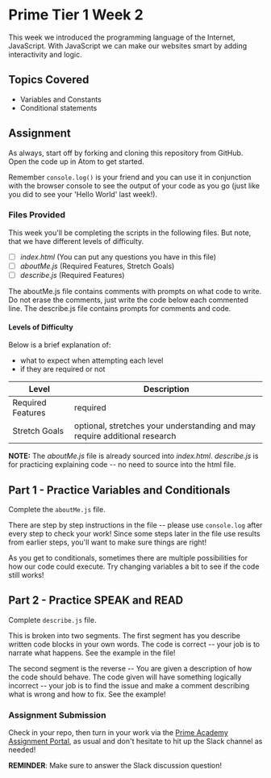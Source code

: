 # Prime Tier 1 Week 2

This week we introduced the programming language of the Internet, JavaScript. With JavaScript we can make our websites smart by adding interactivity and logic.

## Topics Covered
* Variables and Constants
* Conditional statements


## Assignment

As always, start off by forking and cloning this repository from GitHub. Open the code up in Atom to get started.

Remember `console.log()` is your friend and you can use it in conjunction with the browser console to see the output of your code as you go (just like you did to see your 'Hello World' last week!).

### Files Provided

This week you'll be completing the scripts in the following files. But note, that we have different levels of difficulty.

- [ ] *index.html* (You can put any questions you have in this file)
- [ ] *aboutMe.js* (Required Features, Stretch Goals)
- [ ] *describe.js* (Required Features)

The aboutMe.js file contains comments with prompts on what code to write. Do not erase the comments, just write the code below each commented line.
The describe.js file contains prompts for comments and code. 

#### Levels of Difficulty

Below is a brief explanation of:

* what to expect when attempting each level
* if they are required or not

Level | Description
--- | ---
Required Features | required
Stretch Goals | optional, stretches your understanding and may require additional research

**NOTE:** The *aboutMe.js* file is already sourced into *index.html*. *describe.js* is for practicing explaining code -- no need to source into the html file.

## Part 1 - Practice Variables and Conditionals
Complete the `aboutMe.js` file.

There are step by step instructions in the file -- please use `console.log` after every step to check your work! 
Since some steps later in the file use results from earlier steps, you'll want to make sure things are right!

As you get to conditionals, sometimes there are multiple possibilities for how our code could execute. 
Try changing variables a bit to see if the code still works!


## Part 2 - Practice SPEAK and READ
Complete `describe.js` file.

This is broken into two segments. The first segment has you describe written code blocks in your own words. 
The code is correct -- your job is to narrate what happens. See the example in the file!

The second segment is the reverse -- You are given a description of how the code should behave. 
The code given will have something logically incorrect -- your job is to find the issue and make a comment describing what is wrong and how to fix.
See the example!




### Assignment Submission
Check in your repo, then turn in your work via the <a target="_blank" href="https://portal.primeacademy.io/#/student/assignments">Prime Academy Assignment Portal</a>, as usual and don't hesitate to hit up the Slack channel as needed!

**REMINDER**: Make sure to answer the Slack discussion question!
